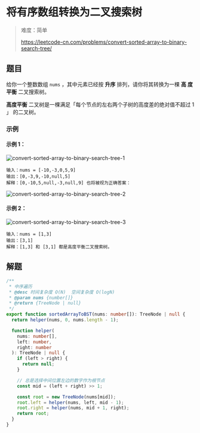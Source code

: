 # 将有序数组转换为二叉搜索树

> 难度：简单
>
> https://leetcode-cn.com/problems/convert-sorted-array-to-binary-search-tree/

## 题目

给你一个整数数组 `nums` ，其中元素已经按 **升序** 排列，请你将其转换为一棵 **高
度平衡** 二叉搜索树。

**高度平衡** 二叉树是一棵满足「每个节点的左右两个子树的高度差的绝对值不超过 1 」
的二叉树。

### 示例

#### 示例 1：

![convert-sorted-array-to-binary-search-tree-1](https://user-images.githubusercontent.com/88995580/159103253-9392434d-98e1-41fd-9ddf-5bd4a635606e.jpg)

```
输入：nums = [-10,-3,0,5,9]
输出：[0,-3,9,-10,null,5]
解释：[0,-10,5,null,-3,null,9] 也将被视为正确答案：
```

![convert-sorted-array-to-binary-search-tree-2](https://user-images.githubusercontent.com/88995580/159103252-ab7b987c-9ffe-4dd1-9761-e6f1d8259ebe.jpg)

#### 示例 2：

![convert-sorted-array-to-binary-search-tree-3](https://user-images.githubusercontent.com/88995580/159103262-f13c13de-dae0-482b-ab92-edf5073e6426.jpg)

```
输入：nums = [1,3]
输出：[3,1]
解释：[1,3] 和 [3,1] 都是高度平衡二叉搜索树。
```

## 解题

```typescript
/**
 * 中序遍历
 * @desc 时间复杂度 O(N)  空间复杂度 O(logN)
 * @param nums {number[]}
 * @return {TreeNode | null}
 */
export function sortedArrayToBST(nums: number[]): TreeNode | null {
  return helper(nums, 0, nums.length - 1);

  function helper(
    nums: number[],
    left: number,
    right: number
  ): TreeNode | null {
    if (left > right) {
      return null;
    }

    // 总是选择中间位置左边的数字作为根节点
    const mid = (left + right) >> 1;

    const root = new TreeNode(nums[mid]);
    root.left = helper(nums, left, mid - 1);
    root.right = helper(nums, mid + 1, right);
    return root;
  }
}
```
